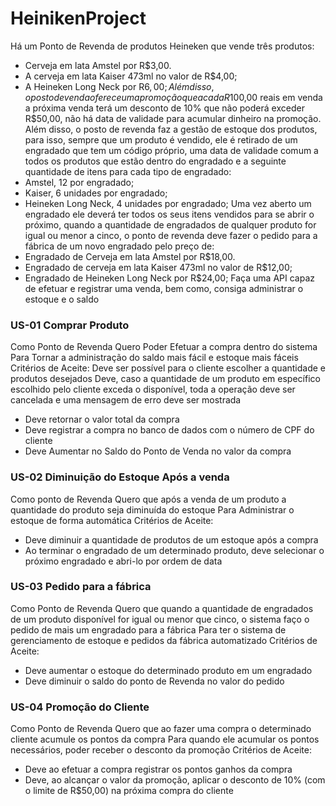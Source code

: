 # HeinikenProject

Há um Ponto de Revenda de produtos Heineken que vende três produtos: 
* Cerveja em lata Amstel por R$3,00. 
* A cerveja em lata Kaiser 473ml no valor de R$4,00;
* A Heineken Long Neck por R$6,00;
Além disso, o posto de venda oferece uma promoção que a cada R$100,00 reais em venda a próxima venda terá um desconto de 10% que não poderá exceder R$50,00, não há data de validade para acumular dinheiro na promoção. 
Além disso, o posto de revenda faz a gestão de estoque dos produtos, para isso, sempre que um produto é vendido, ele é retirado de um engradado que tem um código próprio, uma data de validade comum a todos os produtos que estão dentro do engradado e a seguinte quantidade de itens para cada tipo de engradado: 
* Amstel, 12 por engradado;
* Kaiser, 6 unidades por engradado;
* Heineken Long Neck, 4 unidades por engradado;
Uma vez aberto um engradado ele deverá ter todos os seus itens vendidos para se abrir o próximo, quando a quantidade de engradados de qualquer produto for igual ou menor a cinco, o ponto de revenda deve fazer o pedido para a fábrica de um novo engradado pelo preço de:
* Engradado de Cerveja em lata Amstel por R$18,00. 
* Engradado de cerveja em lata Kaiser 473ml no valor de R$12,00;
* Engradado de Heineken Long Neck por R$24,00;
Faça uma API capaz de efetuar e registrar uma venda, bem como, consiga administrar o estoque e o saldo

### US-01 Comprar Produto
Como Ponto de Revenda
Quero Poder Efetuar a compra dentro do sistema
Para Tornar a administração do saldo mais fácil e estoque mais fáceis
Critérios de Aceite:
Deve ser possível para o cliente escolher a quantidade e produtos desejados
Deve, caso a quantidade de um produto em específico escolhido pelo cliente exceda o disponível, toda a operação deve ser cancelada e uma mensagem de erro deve ser mostrada
* Deve retornar o valor total da compra
* Deve registrar a compra no banco de dados com o número de CPF do cliente
* Deve Aumentar no Saldo do Ponto de Venda no valor da compra

### US-02 Diminuição do Estoque Após a venda
Como ponto de Revenda
Quero que após a venda de um produto a quantidade do produto seja diminuída do estoque
Para Administrar o estoque de forma automática
Critérios de Aceite:
* Deve diminuir a quantidade de produtos de um estoque após a compra
* Ao terminar o engradado de um determinado produto, deve selecionar o próximo engradado e abri-lo por ordem de data

### US-03 Pedido para a fábrica
Como Ponto de Revenda
Quero que quando a quantidade de engradados de um produto disponível for igual ou menor que cinco, o sistema faço o pedido de mais um engradado para a fábrica
Para ter o sistema de gerenciamento de estoque e pedidos da fábrica automatizado
Critérios de Aceite:
* Deve aumentar o estoque do determinado produto em um engradado
* Deve diminuir o saldo do ponto de Revenda no valor do pedido


### US-04 Promoção do Cliente
Como Ponto de Revenda
Quero que ao fazer uma compra o determinado cliente acumule os pontos da compra
Para quando ele acumular os pontos necessários, poder receber o desconto da promoção
Critérios de Aceite:
* Deve ao efetuar a compra registrar os pontos ganhos da compra
* Deve, ao alcançar o valor da promoção, aplicar o desconto de 10% (com o limite de R$50,00) na próxima compra do cliente


